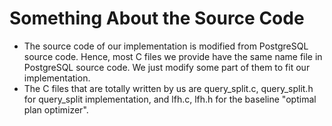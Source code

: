 # Something About the Source Code
* The source code of our implementation is modified from PostgreSQL source code. Hence, most C files we provide have the same name file in PostgreSQL source code. We just modify some part of them to fit our implementation.
* The C files that are totally written by us are query_split.c, query_split.h for query_split implementation, and lfh.c, lfh.h for the baseline "optimal plan optimizer".
